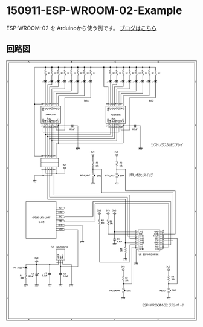 # 150911-ESP-WROOM-02-Example

ESP-WROOM-02 を Arduinoから使う例です。
[ブログはこちら](http://blog.mamemomonga.com/2015/09/esp-wroom-02-arduinoide.html)

## 回路図
![ESP-WROOM-02.png](ESP-WROOM-02.png)
